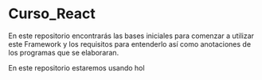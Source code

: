 # Curso_React
En este repositorio encontrarás las bases iniciales para comenzar a utilizar este Framework y los requisitos para entenderlo así como anotaciones de los programas que se elaboraran.


En este repositorio estaremos usando hol